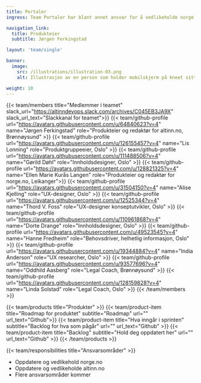 ```yaml
---
title: Portaler
ingress: Team Portaler har blant annet ansvar for å vedlikeholde norge.no og altinn.no. Her kommer det mer tekst fra teamet. Kontakt Jørgen Ferkingstad eller Lis Lonning hvis du lurer på noe før det.

navigation_link:
  title: Produkteier
  subtitle: Jørgen Ferkingstad

layout: 'team/single'

banner:
  image:
    src: /illustrations/illustration-03.png
    alt: Illustrasjon av en person som holder mobilskjerm på kneet sitt

weight: 10
---
```


{{< team/members title="Medlemmer i teamet" slack_url="https://altinndevops.slack.com/archives/C045EB3JA9X" slack_url_text="Slackkanal for teamet">}}
{{< team/github-profile url="https://avatars.githubusercontent.com/u/64840623?v=4" name="Jørgen Ferkingstad" role="Produkteier og redaktør for altinn.no, Brønnøysund" >}}
{{< team/github-profile url="https://avatars.githubusercontent.com/u/126155457?v=4" name="Lis Lonning" role="Produktgruppeeier, Oslo" >}}
{{< team/github-profile url="https://avatars.githubusercontent.com/u/111488506?v=4" name="Gørild Døhl" role="Innholdsdesigner, Oslo" >}}
{{< team/github-profile url="https://avatars.githubusercontent.com/u/128821325?v=4" name="Ellen Marie Kurås Langen" role="Produkteier og redaktør for norge.no, Leikanger">}}
{{< team/github-profile url="https://avatars.githubusercontent.com/u/31504150?v=4" name="Alise Kjelling" role="UX-designer, Oslo" >}}
{{< team/github-profile url="https://avatars.githubusercontent.com/u/12525344?v=4" name="Thord V. Foss" role="UX-designer konseptutvikler, Oslo" >}}
{{< team/github-profile url="https://avatars.githubusercontent.com/u/110961868?v=4" name="Dorte Drange" role="Innholdsdesigner, Oslo" >}}
{{< team/github-profile url="https://avatars.githubusercontent.com/u/49523545?v=4" name="Hanne Fredheim" role="Behovsdriver, helhetlig informasjon, Oslo" >}}
{{< team/github-profile url="https://avatars.githubusercontent.com/u/19344884?v=4" name="India Anderson" role="UX researcher, Oslo" >}}
{{< team/github-profile url="https://avatars.githubusercontent.com/u/93577696?v=4" name="Oddhild Aasberg" role="Legal Coach, Brønnøysund" >}}
{{< team/github-profile url="https://avatars.githubusercontent.com/u/128159828?v=4" name="Linda Solstad" role="Legal Coach, Oslo" >}}
{{< /team/members >}}

{{< team/products title="Produkter" >}}
{{< team/product-item title="Roadmap for produktet" subtitle="Roadmap" url="" url_text="Github">}}
{{< team/product-item title="Hva inngår i sprinten" subtitle="Backlog for hva som pågår" url="" url_text="Github" >}}
{{< team/product-item title="Backlog" subtitle="Hold deg oppdatert her" url="" url_text="Github" >}}
{{< /team/products >}}

{{< team/responsibilities title="Ansvarsområder" >}}

- Oppdatere og vedlikehold norge.no
- Oppdatere og vedlikeholde altinn.no
- Flere ansvarsområder kommer
